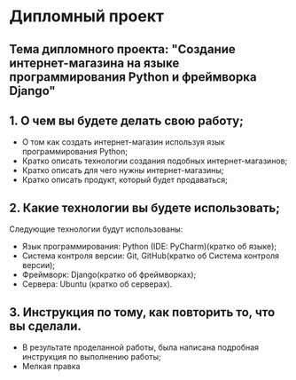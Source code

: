 # Дипломный проект
## Тема дипломного проекта: "Создание интернет-магазина на языке программирования Python и фреймворка Django"
## 1. О чем вы будете делать свою работу;
- О том как создать интернет-магазин используя язык программирования Python;
- Кратко описать технологии создания подобных интернет-магазинов;
- Кратко описать для чего нужны интернет-магазины;
- Кратко описать продукт, который будет продаваться;
## 2. Какие технологии вы будете использовать;
Следующие технологии будут использованы:
- Язык программирования: Python (IDE: PyCharm)(кратко об языке);
- Система контроля версии: Git, GitHub(кратко об Система контроля версии);
- Фреймворк: Django(кратко об фреймворках);
- Сервера: Ubuntu (кратко об серверах).
## 3. Инструкция по тому, как повторить то, что вы сделали.
- В результате проделанной работы, была написана подробная инструкция по выполнению
работы;
- Мелкая правка